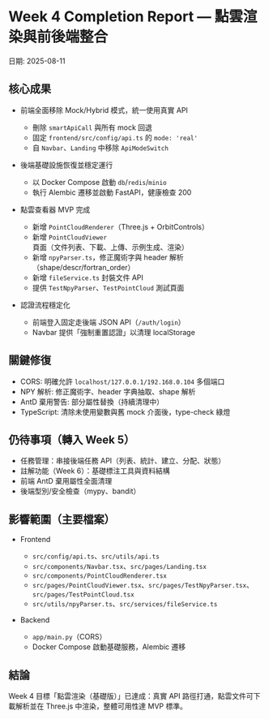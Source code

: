 # Week 4 Completion Report — 點雲渲染與前後端整合

日期: 2025-08-11

## 核心成果

- 前端全面移除 Mock/Hybrid 模式，統一使用真實 API
  - 刪除 `smartApiCall` 與所有 mock 回退
  - 固定 `frontend/src/config/api.ts` 的 `mode: 'real'`
  - 自 `Navbar`、`Landing` 中移除 `ApiModeSwitch`

- 後端基礎設施恢復並穩定運行
  - 以 Docker Compose 啟動 `db`/`redis`/`minio`
  - 執行 Alembic 遷移並啟動 FastAPI，健康檢查 200

- 點雲查看器 MVP 完成
  - 新增 `PointCloudRenderer`（Three.js + OrbitControls）
  - 新增 `PointCloudViewer` 頁面（文件列表、下載、上傳、示例生成、渲染）
  - 新增 `npyParser.ts`，修正魔術字與 header 解析（shape/descr/fortran_order）
  - 新增 `fileService.ts` 封裝文件 API
  - 提供 `TestNpyParser`、`TestPointCloud` 測試頁面

- 認證流程穩定化
  - 前端登入固定走後端 JSON API（`/auth/login`）
  - Navbar 提供「強制重置認證」以清理 localStorage

## 關鍵修復

- CORS: 明確允許 `localhost/127.0.0.1/192.168.0.104` 多個端口
- NPY 解析: 修正魔術字、header 字典抽取、shape 解析
- AntD 棄用警告: 部分屬性替換（持續清理中）
- TypeScript: 清除未使用變數與舊 mock 介面後，type-check 綠燈

## 仍待事項（轉入 Week 5）

- 任務管理：串接後端任務 API（列表、統計、建立、分配、狀態）
- 註解功能（Week 6）：基礎標注工具與資料結構
- 前端 AntD 棄用屬性全面清理
- 後端型別/安全檢查（mypy、bandit）

## 影響範圍（主要檔案）

- Frontend
  - `src/config/api.ts`、`src/utils/api.ts`
  - `src/components/Navbar.tsx`、`src/pages/Landing.tsx`
  - `src/components/PointCloudRenderer.tsx`
  - `src/pages/PointCloudViewer.tsx`、`src/pages/TestNpyParser.tsx`、`src/pages/TestPointCloud.tsx`
  - `src/utils/npyParser.ts`、`src/services/fileService.ts`

- Backend
  - `app/main.py`（CORS）
  - Docker Compose 啟動基礎服務，Alembic 遷移

## 結論

Week 4 目標「點雲渲染（基礎版）」已達成：真實 API 路徑打通，點雲文件可下載解析並在 Three.js 中渲染，整體可用性達 MVP 標準。

